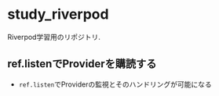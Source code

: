# study_riverpod

Riverpod学習用のリポジトリ.

## ref.listenでProviderを購読する

* `ref.listen`でProviderの監視とそのハンドリングが可能になる
